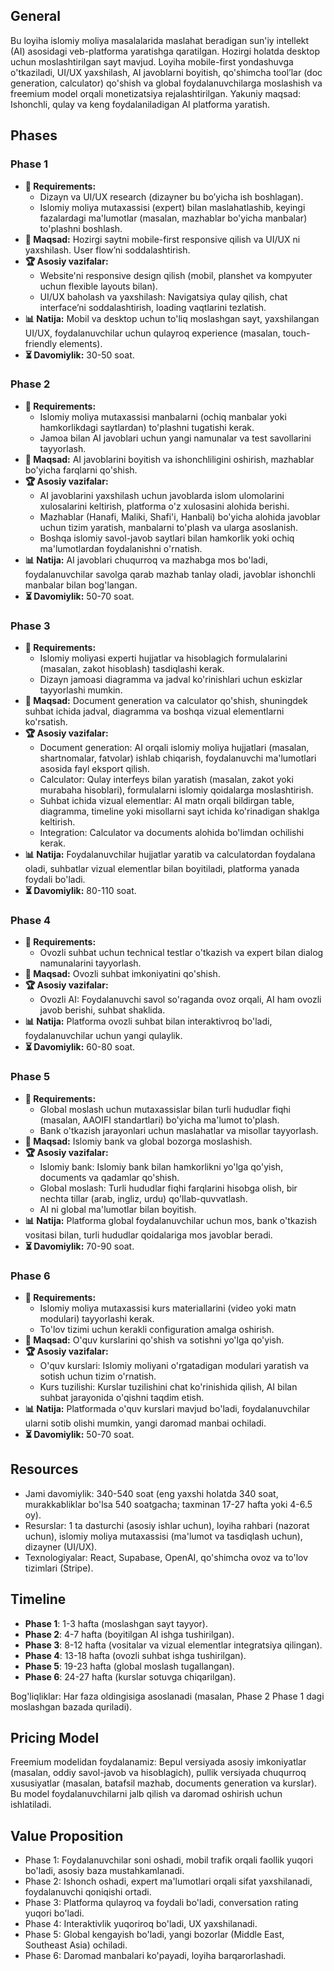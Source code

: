 ## General

Bu loyiha islomiy moliya masalalarida maslahat beradigan sun'iy intellekt (AI) asosidagi veb-platforma yaratishga qaratilgan. Hozirgi holatda desktop uchun moslashtirilgan sayt mavjud. Loyiha mobile-first yondashuvga o'tkaziladi, UI/UX yaxshilash, AI javoblarni boyitish, qo'shimcha tool’lar (doc generation, calculator) qo'shish va global foydalanuvchilarga moslashish va freemium model orqali monetizatsiya rejalashtirilgan. Yakuniy maqsad: Ishonchli, qulay va keng foydalaniladigan AI platforma yaratish.

## Phases

### Phase 1

- **📌 Requirements:**
  - Dizayn va UI/UX research (dizayner bu bo’yicha ish boshlagan).
  - Islomiy moliya mutaxassisi (expert) bilan maslahatlashib, keyingi fazalardagi ma'lumotlar (masalan, mazhablar bo'yicha manbalar) to'plashni boshlash.
- **🎯 Maqsad:** Hozirgi saytni mobile-first responsive qilish va UI/UX ni yaxshilash. User flow’ni soddalashtirish.
- **🏆 Asosiy vazifalar:**
  - Website'ni responsive design qilish (mobil, planshet va kompyuter uchun flexible layouts bilan).
  - UI/UX baholash va yaxshilash: Navigatsiya qulay qilish, chat interface’ni soddalashtirish, loading vaqtlarini tezlatish.
- **📊 Natija:** Mobil va desktop uchun to'liq moslashgan sayt, yaxshilangan UI/UX, foydalanuvchilar uchun qulayroq experience (masalan, touch-friendly elements).
- **⏳ Davomiylik:** 30-50 soat.

### Phase 2

- **📌 Requirements:**
  - Islomiy moliya mutaxassisi manbalarni (ochiq manbalar yoki hamkorlikdagi saytlardan) to'plashni tugatishi kerak.
  - Jamoa bilan AI javoblari uchun yangi namunalar va test savollarini tayyorlash.
- **🎯 Maqsad:** AI javoblarini boyitish va ishonchliligini oshirish, mazhablar bo'yicha farqlarni qo'shish.
- **🏆 Asosiy vazifalar:**
  - AI javoblarini yaxshilash uchun javoblarda islom ulomolarini xulosalarini keltirish, platforma o'z xulosasini alohida berishi.
  - Mazhablar (Hanafi, Maliki, Shafi'i, Hanbali) bo'yicha alohida javoblar uchun tizim yaratish, manbalarni to'plash va ularga asoslanish.
  - Boshqa islomiy savol-javob saytlari bilan hamkorlik yoki ochiq ma'lumotlardan foydalanishni o'rnatish.
- **📊 Natija:** AI javoblari chuqurroq va mazhabga mos bo'ladi, foydalanuvchilar savolga qarab mazhab tanlay oladi, javoblar ishonchli manbalar bilan bog'langan.
- **⏳ Davomiylik:** 50-70 soat.

### Phase 3

- **📌 Requirements:**
  - Islomiy moliyasi experti hujjatlar va hisoblagich formulalarini (masalan, zakot hisoblash) tasdiqlashi kerak.
  - Dizayn jamoasi diagramma va jadval ko'rinishlari uchun eskizlar tayyorlashi mumkin.
- **🎯 Maqsad:** Document generation va calculator qo'shish, shuningdek suhbat ichida jadval, diagramma va boshqa vizual elementlarni ko'rsatish.
- **🏆 Asosiy vazifalar:**
  - Document generation: AI orqali islomiy moliya hujjatlari (masalan, shartnomalar, fatvolar) ishlab chiqarish, foydalanuvchi ma'lumotlari asosida fayl eksport qilish.
  - Calculator: Qulay interfeys bilan yaratish (masalan, zakot yoki murabaha hisoblari), formulalarni islomiy qoidalarga moslashtirish.
  - Suhbat ichida vizual elementlar: AI matn orqali bildirgan table, diagramma, timeline yoki misollarni sayt ichida ko'rinadigan shaklga keltirish.
  - Integration: Calculator va documents alohida bo'limdan ochilishi kerak.
- **📊 Natija:** Foydalanuvchilar hujjatlar yaratib va calculatordan foydalana oladi, suhbatlar vizual elementlar bilan boyitiladi, platforma yanada foydali bo'ladi.
- **⏳ Davomiylik:** 80-110 soat.

### Phase 4

- **📌 Requirements:**
  - Ovozli suhbat uchun technical testlar o'tkazish va expert bilan dialog namunalarini tayyorlash.
- **🎯 Maqsad:** Ovozli suhbat imkoniyatini qo'shish.
- **🏆 Asosiy vazifalar:**
  - Ovozli AI: Foydalanuvchi savol so'raganda ovoz orqali, AI ham ovozli javob berishi, suhbat shaklida.
- **📊 Natija:** Platforma ovozli suhbat bilan interaktivroq bo'ladi, foydalanuvchilar uchun yangi qulaylik.
- **⏳ Davomiylik:** 60-80 soat.

### Phase 5

- **📌 Requirements:**
  - Global moslash uchun mutaxassislar bilan turli hududlar fiqhi (masalan, AAOIFI standartlari) bo'yicha ma'lumot to'plash.
  - Bank o'tkazish jarayonlari uchun maslahatlar va misollar tayyorlash.
- **🎯 Maqsad:** Islomiy bank va global bozorga moslashish.
- **🏆 Asosiy vazifalar:**
  - Islomiy bank: Islomiy bank bilan hamkorlikni yo'lga qo'yish, documents va qadamlar qo'shish.
  - Global moslash: Turli hududlar fiqhi farqlarini hisobga olish, bir nechta tillar (arab, ingliz, urdu) qo'llab-quvvatlash.
  - AI ni global ma'lumotlar bilan boyitish.
- **📊 Natija:** Platforma global foydalanuvchilar uchun mos, bank o'tkazish vositasi bilan, turli hududlar qoidalariga mos javoblar beradi.
- **⏳ Davomiylik:** 70-90 soat.

### Phase 6

- **📌 Requirements:**
  - Islomiy moliya mutaxassisi kurs materiallarini (video yoki matn modulari) tayyorlashi kerak.
  - To'lov tizimi uchun kerakli configuration amalga oshirish.
- **🎯 Maqsad:** O'quv kurslarini qo'shish va sotishni yo'lga qo'yish.
- **🏆 Asosiy vazifalar:**
  - O'quv kurslari: Islomiy moliyani o'rgatadigan modulari yaratish va sotish uchun tizim o'rnatish.
  - Kurs tuzilishi: Kurslar tuzilishini chat ko'rinishida qilish, AI bilan suhbat jarayonida o'qishni taqdim etish.
- **📊 Natija:** Platformada o'quv kurslari mavjud bo'ladi, foydalanuvchilar ularni sotib olishi mumkin, yangi daromad manbai ochiladi.
- **⏳ Davomiylik:** 50-70 soat.

## Resources

- Jami davomiylik: 340-540 soat (eng yaxshi holatda 340 soat, murakkabliklar bo'lsa 540 soatgacha; taxminan 17-27 hafta yoki 4-6.5 oy).
- Resurslar: 1 ta dasturchi (asosiy ishlar uchun), loyiha rahbari (nazorat uchun), islomiy moliya mutaxassisi (ma'lumot va tasdiqlash uchun), dizayner (UI/UX).
- Texnologiyalar: React, Supabase, OpenAI, qo'shimcha ovoz va to'lov tizimlari (Stripe).

## Timeline

- **Phase 1**: 1-3 hafta (moslashgan sayt tayyor).
- **Phase 2**: 4-7 hafta (boyitilgan AI ishga tushirilgan).
- **Phase 3**: 8-12 hafta (vositalar va vizual elementlar integratsiya qilingan).
- **Phase 4**: 13-18 hafta (ovozli suhbat ishga tushirilgan).
- **Phase 5**: 19-23 hafta (global moslash tugallangan).
- **Phase 6**: 24-27 hafta (kurslar sotuvga chiqarilgan).

Bog'liqliklar: Har faza oldingisiga asoslanadi (masalan, Phase 2 Phase 1 dagi moslashgan bazada quriladi).

## Pricing Model

Freemium modelidan foydalanamiz: Bepul versiyada asosiy imkoniyatlar (masalan, oddiy savol-javob va hisoblagich), pullik versiyada chuqurroq xususiyatlar (masalan, batafsil mazhab, documents generation va kurslar). Bu model foydalanuvchilarni jalb qilish va daromad oshirish uchun ishlatiladi.

## Value Proposition

- Phase 1: Foydalanuvchilar soni oshadi, mobil trafik orqali faollik yuqori bo'ladi, asosiy baza mustahkamlanadi.
- Phase 2: Ishonch oshadi, expert ma'lumotlari orqali sifat yaxshilanadi, foydalanuvchi qoniqishi ortadi.
- Phase 3: Platforma qulayroq va foydali bo'ladi, conversation rating yuqori bo'ladi.
- Phase 4: Interaktivlik yuqoriroq bo'ladi, UX yaxshilanadi.
- Phase 5: Global kengayish bo'ladi, yangi bozorlar (Middle East, Southeast Asia) ochiladi.
- Phase 6: Daromad manbalari ko'payadi, loyiha barqarorlashadi.

